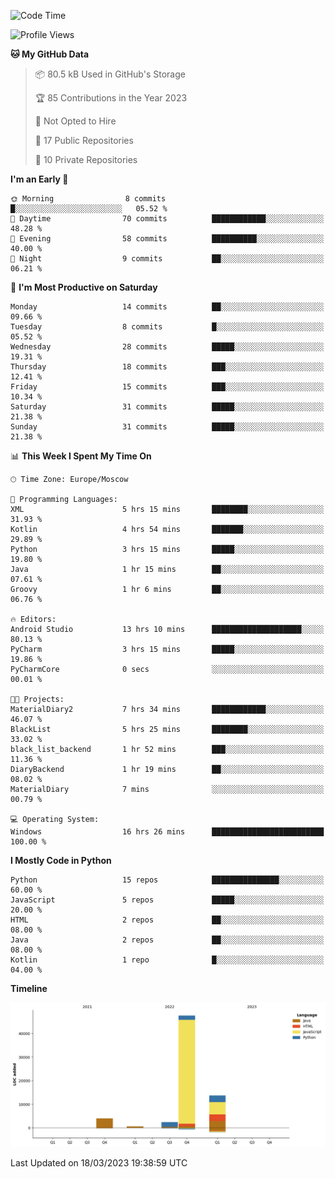 <!--START_SECTION:waka-->
![Code Time](http://img.shields.io/badge/Code%20Time-56%20hrs%2027%20mins-blue)

![Profile Views](http://img.shields.io/badge/Profile%20Views-0-blue)

**🐱 My GitHub Data** 

> 📦 80.5 kB Used in GitHub's Storage 
 > 
> 🏆 85 Contributions in the Year 2023
 > 
> 🚫 Not Opted to Hire
 > 
> 📜 17 Public Repositories 
 > 
> 🔑 10 Private Repositories 
 > 
**I'm an Early 🐤** 

```text
🌞 Morning                8 commits           █░░░░░░░░░░░░░░░░░░░░░░░░   05.52 % 
🌆 Daytime                70 commits          ████████████░░░░░░░░░░░░░   48.28 % 
🌃 Evening                58 commits          ██████████░░░░░░░░░░░░░░░   40.00 % 
🌙 Night                  9 commits           ██░░░░░░░░░░░░░░░░░░░░░░░   06.21 % 
```
📅 **I'm Most Productive on Saturday** 

```text
Monday                   14 commits          ██░░░░░░░░░░░░░░░░░░░░░░░   09.66 % 
Tuesday                  8 commits           █░░░░░░░░░░░░░░░░░░░░░░░░   05.52 % 
Wednesday                28 commits          █████░░░░░░░░░░░░░░░░░░░░   19.31 % 
Thursday                 18 commits          ███░░░░░░░░░░░░░░░░░░░░░░   12.41 % 
Friday                   15 commits          ███░░░░░░░░░░░░░░░░░░░░░░   10.34 % 
Saturday                 31 commits          █████░░░░░░░░░░░░░░░░░░░░   21.38 % 
Sunday                   31 commits          █████░░░░░░░░░░░░░░░░░░░░   21.38 % 
```


📊 **This Week I Spent My Time On** 

```text
🕑︎ Time Zone: Europe/Moscow

💬 Programming Languages: 
XML                      5 hrs 15 mins       ████████░░░░░░░░░░░░░░░░░   31.93 % 
Kotlin                   4 hrs 54 mins       ███████░░░░░░░░░░░░░░░░░░   29.89 % 
Python                   3 hrs 15 mins       █████░░░░░░░░░░░░░░░░░░░░   19.80 % 
Java                     1 hr 15 mins        ██░░░░░░░░░░░░░░░░░░░░░░░   07.61 % 
Groovy                   1 hr 6 mins         ██░░░░░░░░░░░░░░░░░░░░░░░   06.76 % 

🔥 Editors: 
Android Studio           13 hrs 10 mins      ████████████████████░░░░░   80.13 % 
PyCharm                  3 hrs 15 mins       █████░░░░░░░░░░░░░░░░░░░░   19.86 % 
PyCharmCore              0 secs              ░░░░░░░░░░░░░░░░░░░░░░░░░   00.01 % 

🐱‍💻 Projects: 
MaterialDiary2           7 hrs 34 mins       ████████████░░░░░░░░░░░░░   46.07 % 
BlackList                5 hrs 25 mins       ████████░░░░░░░░░░░░░░░░░   33.02 % 
black_list_backend       1 hr 52 mins        ███░░░░░░░░░░░░░░░░░░░░░░   11.36 % 
DiaryBackend             1 hr 19 mins        ██░░░░░░░░░░░░░░░░░░░░░░░   08.02 % 
MaterialDiary            7 mins              ░░░░░░░░░░░░░░░░░░░░░░░░░   00.79 % 

💻 Operating System: 
Windows                  16 hrs 26 mins      █████████████████████████   100.00 % 
```

**I Mostly Code in Python** 

```text
Python                   15 repos            ███████████████░░░░░░░░░░   60.00 % 
JavaScript               5 repos             █████░░░░░░░░░░░░░░░░░░░░   20.00 % 
HTML                     2 repos             ██░░░░░░░░░░░░░░░░░░░░░░░   08.00 % 
Java                     2 repos             ██░░░░░░░░░░░░░░░░░░░░░░░   08.00 % 
Kotlin                   1 repo              █░░░░░░░░░░░░░░░░░░░░░░░░   04.00 % 
```



**Timeline**

![Lines of Code chart](https://raw.githubusercontent.com/Adlemex/Adlemex/main/assets/bar_graph.png)


 Last Updated on 18/03/2023 19:38:59 UTC
<!--END_SECTION:waka-->
